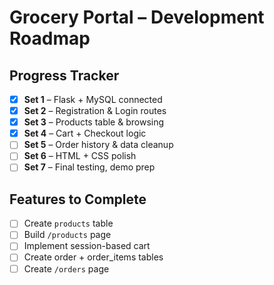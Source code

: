 # Grocery Portal – Development Roadmap

## Progress Tracker

- [x] **Set 1** – Flask + MySQL connected
- [x] **Set 2** – Registration & Login routes
- [x] **Set 3** – Products table & browsing
- [x] **Set 4** – Cart + Checkout logic
- [ ] **Set 5** – Order history & data cleanup
- [ ] **Set 6** – HTML + CSS polish
- [ ] **Set 7** – Final testing, demo prep

##  Features to Complete

- [ ] Create `products` table
- [ ] Build `/products` page
- [ ] Implement session-based cart
- [ ] Create order + order_items tables
- [ ] Create `/orders` page
